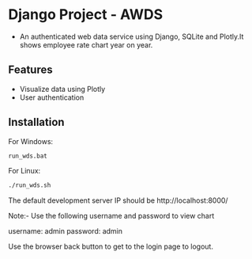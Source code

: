 # Django Project - AWDS

- An authenticated web data service using Django, SQLite and Plotly.It shows employee rate chart year on year.

## Features

- Visualize data using Plotly
- User authentication

## Installation

For Windows:

```bash
run_wds.bat
```

For Linux:

```bash
./run_wds.sh
```

The default development server IP should be http://localhost:8000/

Note:-
Use the following username and password to view chart

username: admin
password: admin

Use the browser back button to get to the login page to logout.
